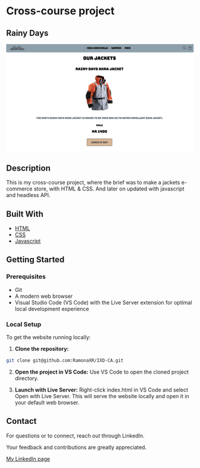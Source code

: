 # Cross-course project

## Rainy Days

![image](/Screenshot%202024-02-27%20at%2019.26.38.png)

## Description

This is my cross-course project, where the brief was to make a jackets e-commerce store, with HTML & CSS. And later on updated with javascript and headless API.

## Built With

-   [HTML](https://developer.mozilla.org/en-US/docs/Web/HTML)
-   [CSS](https://developer.mozilla.org/en-US/docs/Web/CSS)
-   [Javascript](https://developer.mozilla.org/en-US/docs/Web/JavaScript)

## Getting Started

### Prerequisites

-   Git
-   A modern web browser
-   Visual Studio Code (VS Code) with the Live Server extension for optimal local development experience

### Local Setup

To get the website running locally:

1. **Clone the repository:**

```bash
git clone git@github.com:RamonaXR/IXD-CA.git
```

2.  **Open the project in VS Code:**
    Use VS Code to open the cloned project directory.

3.  **Launch with Live Server:**
    Right-click index.html in VS Code and select Open with Live Server. This will serve the website locally and open it in your default web browser.

## Contact

For questions or to connect, reach out through LinkedIn.

Your feedback and contributions are greatly appreciated.

[My LinkedIn page](https://www.linkedin.com/in/ramona-jensen-9994362b8/)
